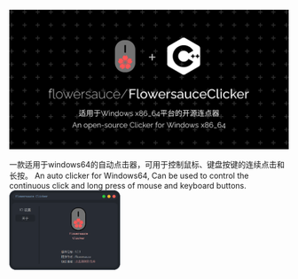 <p align="center">
  <img src="assets/repository header image.png" alt="头图">
</p>  
一款适用于windows64的自动点击器，可用于控制鼠标、键盘按键的连续点击和长按。  
An auto clicker for Windows64, Can be used to control the continuous click and long press of mouse and keyboard buttons.  
<img src="assets/application preview A.png" alt="应用页面" style="width: 200px;>
<img src="assets/application preview B.png" alt="关于页面" style="width: 200px;>

![PAGE3](assets/test.png)

